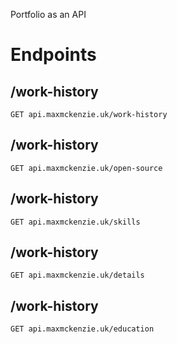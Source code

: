 Portfolio as an API

# Endpoints

## /work-history
`GET api.maxmckenzie.uk/work-history`

## /work-history
`GET api.maxmckenzie.uk/open-source`

## /work-history
`GET api.maxmckenzie.uk/skills`

## /work-history
`GET api.maxmckenzie.uk/details`

## /work-history
`GET api.maxmckenzie.uk/education`
